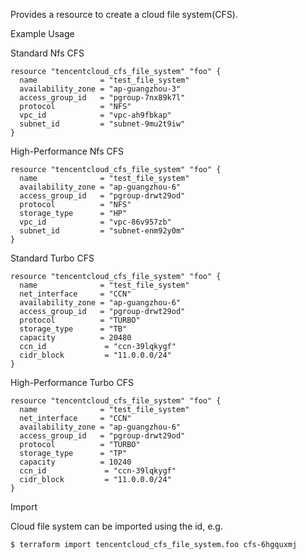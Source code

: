 Provides a resource to create a cloud file system(CFS).

Example Usage

Standard Nfs CFS

```hcl
resource "tencentcloud_cfs_file_system" "foo" {
  name              = "test_file_system"
  availability_zone = "ap-guangzhou-3"
  access_group_id   = "pgroup-7nx89k7l"
  protocol          = "NFS"
  vpc_id            = "vpc-ah9fbkap"
  subnet_id         = "subnet-9mu2t9iw"
}
```

High-Performance Nfs CFS

```hcl
resource "tencentcloud_cfs_file_system" "foo" {
  name              = "test_file_system"
  availability_zone = "ap-guangzhou-6"
  access_group_id   = "pgroup-drwt29od"
  protocol          = "NFS"
  storage_type      = "HP"
  vpc_id            = "vpc-86v957zb"
  subnet_id         = "subnet-enm92y0m"
}
```

Standard Turbo CFS

```hcl
resource "tencentcloud_cfs_file_system" "foo" {
  name              = "test_file_system"
  net_interface     = "CCN"
  availability_zone = "ap-guangzhou-6"
  access_group_id   = "pgroup-drwt29od"
  protocol          = "TURBO"
  storage_type      = "TB"
  capacity          = 20480
  ccn_id             = "ccn-39lqkygf"
  cidr_block         = "11.0.0.0/24"
}
```

High-Performance Turbo CFS

```hcl
resource "tencentcloud_cfs_file_system" "foo" {
  name              = "test_file_system"
  net_interface     = "CCN"
  availability_zone = "ap-guangzhou-6"
  access_group_id   = "pgroup-drwt29od"
  protocol          = "TURBO"
  storage_type      = "TP"
  capacity          = 10240
  ccn_id             = "ccn-39lqkygf"
  cidr_block         = "11.0.0.0/24"
}
```

Import

Cloud file system can be imported using the id, e.g.

```
$ terraform import tencentcloud_cfs_file_system.foo cfs-6hgquxmj
```